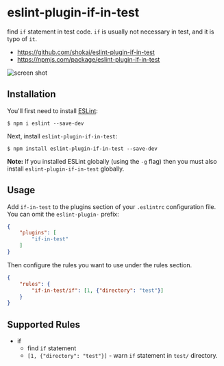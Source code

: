 # eslint-plugin-if-in-test

find `if` statement in test code. `if` is usually not necessary in test, and it is typo of `it`.

- https://github.com/shokai/eslint-plugin-if-in-test
- https://npmjs.com/package/eslint-plugin-if-in-test

![screen shot](https://gyazo.com/c87aa435b0ed458b24d9eceb51a9995c.png)

## Installation

You'll first need to install [ESLint](http://eslint.org):

```
$ npm i eslint --save-dev
```

Next, install `eslint-plugin-if-in-test`:

```
$ npm install eslint-plugin-if-in-test --save-dev
```

**Note:** If you installed ESLint globally (using the `-g` flag) then you must also install `eslint-plugin-if-in-test` globally.

## Usage

Add `if-in-test` to the plugins section of your `.eslintrc` configuration file. You can omit the `eslint-plugin-` prefix:

```json
{
    "plugins": [
        "if-in-test"
    ]
}
```


Then configure the rules you want to use under the rules section.

```json
{
    "rules": {
        "if-in-test/if": [1, {"directory": "test"}]
    }
}
```

## Supported Rules

* if
  * find `if` statement
  * `[1, {"directory": "test"}]` - warn `if` statement in `test/` directory.





